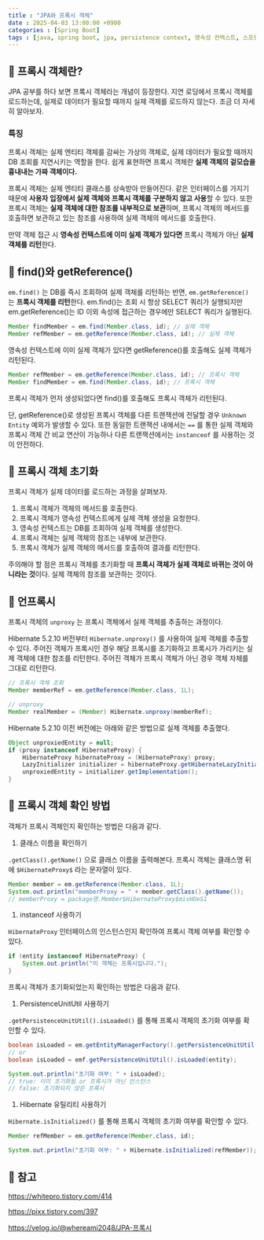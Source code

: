 ```yaml
---
title : "JPA와 프록시 객체"
date : 2025-04-03 13:00:00 +0900
categories : [Spring Boot]
tags : [java, spring boot, jpa, persistence context, 영속성 컨텍스트, 스프링 부트, proxy]
---
```


## 📌 프록시 객체란?

JPA 공부를 하다 보면 프록시 객체라는 개념이 등장한다. 지연 로딩에서 프록시 객체를 로드하는데, 실제로 데이터가 필요할 때까지 실제 객체를 로드하지 않는다. 조금 더 자세히 알아보자.

### 특징

프록시 객체는 실제 엔티티 객체를 감싸는 가상의 객체로, 실제 데이터가 필요할 때까지 DB 조회를 지연시키는 역할을 한다. 쉽게 표현하면 프록시 객체란 **실제 객체의 겉모습을 흉내내는 가짜 객체이다.**

프록시 객체는 실제 엔티티 클래스를 상속받아 만들어진다. 같은 인터페이스를 가지기 때문에 **사용자 입장에서 실제 객체와 프록시 객체를 구분하지 않고 사용**할 수 있다. 또한 프록시 객체는 **실제 객체에 대한 참조를 내부적으로 보관**하며, 프록시 객체의 메서드를 호출하면 보관하고 있는 참조를 사용하여 실제 객체의 메서드를 호출한다.

만약 객체 접근 시 **영속성 컨텍스트에 이미 실제 객체가 있다면** 프록시 객체가 아닌 **실제 객체를 리턴**한다.

## 📌 find()와 getReference()

`em.find()` 는 DB를 즉시 조회하여 실제 객체를 리턴하는 반면, `em.getReference()` 는 **프록시 객체를 리턴**한다. em.find()는 조회 시 항상 SELECT 쿼리가 실행되지만 em.getReference()는 ID 이외 속성에 접근하는 경우에만 SELECT 쿼리가 실행된다.

```java
Member findMember = em.find(Member.class, id); // 실제 객체
Member refMember = em.getReference(Member.class, id); // 실제 객체
```

영속성 컨텍스트에 이미 실제 객체가 있다면 getReference()를 호출해도 실제 객체가 리턴된다.

```java
Member refMember = em.getReference(Member.class, id); // 프록시 객체
Member findMember = em.find(Member.class, id); // 프록시 객체
```

프록시 객체가 먼저 생성되었다면 find()를 호출해도 프록시 객체가 리턴된다.

단, getReference()로 생성된 프록시 객체를 다른 트랜잭션에 전달할 경우 `Unknown Entity` 예외가 발생할 수 있다. 또한 동일한 트랜잭션 내에서는 `==` 를 통한 실제 객체와 프록시 객체 간 비교 연산이 가능하나 다른 트랜잭션에서는 `instanceof` 를 사용하는 것이 안전하다.

## 📌 프록시 객체 초기화

프록시 객체가 실제 데이터를 로드하는 과정을 살펴보자.

1. 프록시 객체가 객체의 메서드를 호출한다.
2. 프록시 객체가 영속성 컨텍스트에게 실제 객체 생성을 요청한다.
3. 영속성 컨텍스트는 DB를 조회하여 실제 객체를 생성한다.
4. 프록시 객체는 실제 객체의 참조는 내부에 보관한다.
5. 프록시 객체가 실제 객체의 메서드를 호출하여 결과를 리턴한다.

주의해야 할 점은 프록시 객체를 초기화할 때 **프록시 객체가 실제 객체로 바뀌는 것이 아니라는 것**이다. 실제 객체의 참조를 보관하는 것이다.

## 📌 언프록시

프록시 객체의 `unproxy` 는 프록시 객체에서 실제 객체를 추출하는 과정이다.

Hibernate 5.2.10 버전부터 `Hibernate.unproxy()` 를 사용하여 실제 객체를 추출할 수 있다. 주어진 객체가 프록시인 경우 해당 프록시를 초기화하고 프록시가 가리키는 실제 객체에 대한 참조를 리턴한다. 주어진 객체가 프록시 객체가 아닌 경우 객체 자체를 그대로 리턴한다.

```java
// 프록시 객체 조회
Member memberRef = em.getReference(Member.class, 1L);

// unproxy
Member realMember = (Member) Hibernate.unproxy(memberRef);
```

Hibernate 5.2.10 이전 버전에는 아래와 같은 방법으로 실제 객체를 추출했다.

```java
Object unproxiedEntity = null;
if (proxy instanceof HibernateProxy) {
    HibernateProxy hibernateProxy = (HibernateProxy) proxy;
    LazyInitializer initializer = hibernateProxy.getHibernateLazyInitializer();
    unproxiedEntity = initializer.getImplementation();
}
```

## 📌 프록시 객체 확인 방법

객체가 프록시 객체인지 확인하는 방법은 다음과 같다.

1. 클래스 이름을 확인하기

`.getClass().getName()` 으로 클래스 이름을 출력해본다. 프록시 객체는 클래스명 뒤에 `$HibernateProxy$` 라는 문자열이 있다.

```java
Member member = em.getReference(Member.class, 1L);
System.out.println("memberProxy = " + member.getClass().getName());
// memberProxy = package명.Member$HibernateProxy$misHOeS1
```

1. instanceof 사용하기

`HibernateProxy` 인터페이스의 인스턴스인지 확인하여 프록시 객체 여부를 확인할 수 있다.

```java
if (entity instanceof HibernateProxy) {
    System.out.println("이 객체는 프록시입니다.");
}
```

프록시 객체가 초기화되었는지 확인하는 방법은 다음과 같다.

1. PersistenceUnitUtil 사용하기

`.getPersistenceUnitUtil().isLoaded()` 를 통해 프록시 객체의 초기화 여부를 확인할 수 있다.

```java
boolean isLoaded = em.getEntityManagerFactory().getPersistenceUnitUtil().isLoaded(entity);
// or
boolean isLoaded = emf.getPersistenceUnitUtil().isLoaded(entity);

System.out.println("초기화 여부: " + isLoaded);
// true: 이미 초기화됨 or 프록시가 아닌 인스턴스
// false: 초기화되지 않은 프록시
```

1. Hibernate 유틸리티 사용하기

`Hibernate.isInitialized()` 를 통해 프록시 객체의 초기화 여부를 확인할 수 있다.

```java
Member refMember = em.getReference(Member.class, id);

System.out.println("초기화 여부: " + Hibernate.isInitialized(refMember));

```

## 📌 참고
https://whitepro.tistory.com/414

https://pixx.tistory.com/397

https://velog.io/@whereami2048/JPA-프록시